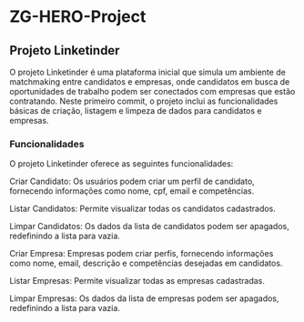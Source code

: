 # ZG-HERO-Project

## Projeto Linketinder
O projeto Linketinder é uma plataforma inicial que simula um ambiente de matchmaking entre candidatos e empresas, onde candidatos em busca de oportunidades de trabalho podem ser conectados com empresas que estão contratando. Neste primeiro commit, o projeto inclui as funcionalidades básicas de criação, listagem e limpeza de dados para candidatos e empresas.

### Funcionalidades
O projeto Linketinder oferece as seguintes funcionalidades:

Criar Candidato: Os usuários podem criar um perfil de candidato, fornecendo informações como nome, cpf, email e competências.

Listar Candidatos: Permite visualizar todas os candidatos cadastrados.

Limpar Candidatos: Os dados da lista de candidatos podem ser apagados, redefinindo a lista para vazia.

Criar Empresa: Empresas podem criar perfis, fornecendo informações como nome, email, descrição e competências desejadas em candidatos.

Listar Empresas: Permite visualizar todas as empresas cadastradas.

Limpar Empresas: Os dados da lista de empresas podem ser apagados, redefinindo a lista para vazia.
